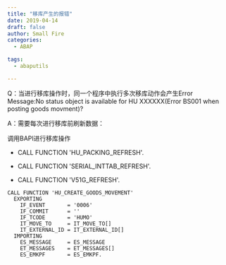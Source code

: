 ```yaml
---
title: "移库产生的报错"
date: 2019-04-14
draft: false
author: Small Fire
categories: 
  - ABAP

tags: 
  - abaputils

---
```


Q：当进行移库操作时，同一个程序中执行多次移库动作会产生Error Message:No status object is available for HU  XXXXXX(Error BS001 when posting goods movment)?

A：需要每次进行移库前刷新数据：

调用BAPI进行移库操作

- CALL FUNCTION 'HU_PACKING_REFRESH'.
  
- CALL FUNCTION 'SERIAL_INTTAB_REFRESH'.
  
- CALL FUNCTION 'V51G_REFRESH'.

```JS
CALL FUNCTION 'HU_CREATE_GOODS_MOVEMENT'
  EXPORTING
    IF_EVENT       = '0006'
    IF_COMMIT      = ''
    IF_TCODE       = 'HUMO'
    IT_MOVE_TO     = IT_MOVE_TO[]
    IT_EXTERNAL_ID = IT_EXTERNAL_ID[]
  IMPORTING
    ES_MESSAGE     = ES_MESSAGE
    ET_MESSAGES    = ET_MESSAGES[]
    ES_EMKPF       = ES_EMKPF.
```


